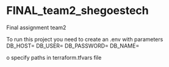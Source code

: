 # FINAL_team2_shegoestech
Final assignment team2

To run this project you need to create an .env with parameters  
DB_HOST=
DB_USER=
DB_PASSWORD=
DB_NAME=

o specify paths in terraform.tfvars file

